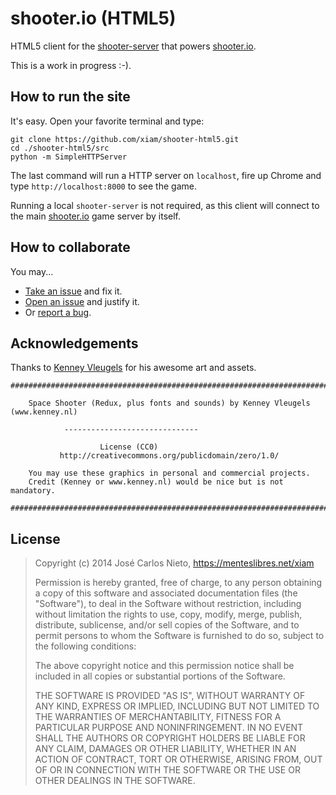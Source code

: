 # shooter.io (HTML5)

HTML5 client for the [shooter-server][4] that powers [shooter.io][3].

This is a work in progress :-).

## How to run the site

It's easy. Open your favorite terminal and type:

```
git clone https://github.com/xiam/shooter-html5.git
cd ./shooter-html5/src
python -m SimpleHTTPServer
```

The last command will run a HTTP server on `localhost`, fire up Chrome and type
`http://localhost:8000` to see the game.

Running a local `shooter-server` is not required, as this client will connect
to the main [shooter.io][3] game server by itself.

## How to collaborate

You may...

* [Take an issue][1] and fix it.
* [Open an issue][1] and justify it.
* Or [report a bug][1].

## Acknowledgements

Thanks to [Kenney Vleugels][2] for his awesome art and assets.

```
###############################################################################

	Space Shooter (Redux, plus fonts and sounds) by Kenney Vleugels (www.kenney.nl)

			------------------------------

			        License (CC0)
	       http://creativecommons.org/publicdomain/zero/1.0/

	You may use these graphics in personal and commercial projects.
	Credit (Kenney or www.kenney.nl) would be nice but is not mandatory.

###############################################################################
```

## License
>
> Copyright (c) 2014 José Carlos Nieto, https://menteslibres.net/xiam
>
> Permission is hereby granted, free of charge, to any person obtaining
> a copy of this software and associated documentation files (the
> "Software"), to deal in the Software without restriction, including
> without limitation the rights to use, copy, modify, merge, publish,
> distribute, sublicense, and/or sell copies of the Software, and to
> permit persons to whom the Software is furnished to do so, subject to
> the following conditions:
>
> The above copyright notice and this permission notice shall be
> included in all copies or substantial portions of the Software.
>
> THE SOFTWARE IS PROVIDED "AS IS", WITHOUT WARRANTY OF ANY KIND,
> EXPRESS OR IMPLIED, INCLUDING BUT NOT LIMITED TO THE WARRANTIES OF
> MERCHANTABILITY, FITNESS FOR A PARTICULAR PURPOSE AND
> NONINFRINGEMENT. IN NO EVENT SHALL THE AUTHORS OR COPYRIGHT HOLDERS BE
> LIABLE FOR ANY CLAIM, DAMAGES OR OTHER LIABILITY, WHETHER IN AN ACTION
> OF CONTRACT, TORT OR OTHERWISE, ARISING FROM, OUT OF OR IN CONNECTION
> WITH THE SOFTWARE OR THE USE OR OTHER DEALINGS IN THE SOFTWARE.

[1]: https://github.com/xiam/shooter-html5/issues
[2]: http://kenney.nl/
[3]: http://shooter.io
[4]: https://github.com/xiam/shooter-server

